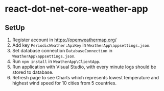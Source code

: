 # react-dot-net-core-weather-app

## SetUp

1. Register account in https://openweathermap.org/
2. Add key `PeriodicWeather:ApiKey` in `WeatherApp\appsettings.json`.
3. Set database connection `DatabaseConnection` in `WeatherApp\appsettings.json`.
4. Run `npm install` in `WeatherApp\ClientApp`.
5. Run application with Visual Studio, with every minute logs should be stored to database.
6. Refresh page to see Charts which represents lowest temperature and highest wind speed for 10 cities from 5 countries.